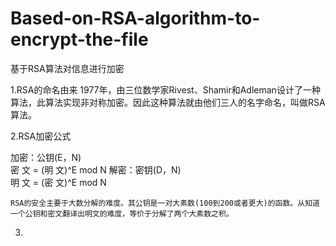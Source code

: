 # Based-on-RSA-algorithm-to-encrypt-the-file
基于RSA算法对信息进行加密

1.RSA的命名由来
    1977年，由三位数学家Rivest、Shamir和Adleman设计了一种算法，此算法实现非对称加密。因此这种算法就由他们三人的名字命名，叫做RSA算法。
    
2.RSA加密公式  

  加密：公钥(E，N)  
                    密 文 = (明 文)^E mod N
  解密：密钥(D，N)  
                    明 文 = (密 文)^E mod N
    
    RSA的安全主要于大数分解的难度。其公钥是一对大素数(100到200或者更大)的函数。从知道一个公钥和密文翻译出明文的难度，等价于分解了两个大素数之积。

3.
